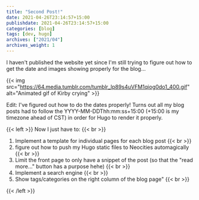 ```yaml
---
title: "Second Post!"
date: 2021-04-26T23:14:57+15:00 
publishdate: 2021-04-26T23:14:57+15:00 
categories: [blog]
tags: [dev, hugo]
archives: ["2021/04"]
archives_weight: 1
---
```


I haven't published the website yet since I'm still trying to figure out how to get the date and images showing properly for the blog...

{{< img src="https://64.media.tumblr.com/tumblr_lp89s4uVFM1qiog0do1_400.gif" alt="Animated gif of Kirby crying" >}}

Edit: I've figured out how to do the dates properly! Turns out all my blog posts had to follow the YYYY-MM-DDThh:mm:ss+15:00 (+15:00 is my timezone ahead of CST) in order for Hugo to render it properly. 
 
<!--more-->

{{< left >}}
Now I just have to: {{< br >}}
1. Implement a template for individual pages for each blog post  {{< br >}}
2. figure out how to push my Hugo static files to Neocities automagically  {{< br >}}
3. Limit the front page to only have a snippet of the post (so that the "read more..." button has a purpose hehe)  {{< br >}}
4. Implement a search engine  {{< br >}}
5. Show tags/categories on the right column of the blog page"  {{< br >}}

{{< /left >}}
